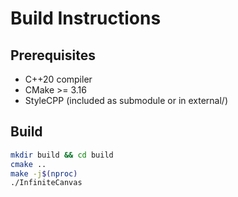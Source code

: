 # Build Instructions

## Prerequisites
- C++20 compiler
- CMake >= 3.16
- StyleCPP (included as submodule or in external/)

## Build
```sh
mkdir build && cd build
cmake ..
make -j$(nproc)
./InfiniteCanvas
```
